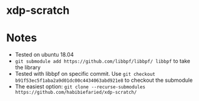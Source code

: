 # xdp-scratch

# Notes
* Tested on ubuntu 18.04
* `git submodule add https://github.com/libbpf/libbpf/ libbpf` to take the library
* Tested with libbpf on specific commit. Use `git checkout b91f53ec5f1aba2a9d01dc00c4434063abd921e8` to checkout the submodule
* The easiest option: `git clone --recurse-submodules https://github.com/habibiefaried/xdp-scratch/`